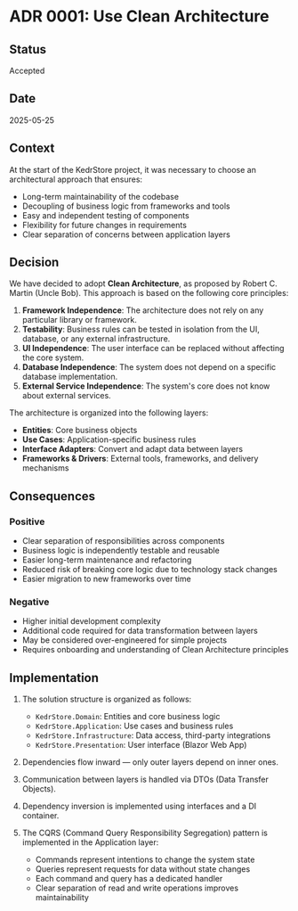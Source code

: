 ﻿# ADR 0001: Use Clean Architecture

## Status
Accepted

## Date
2025-05-25

## Context
At the start of the KedrStore project, it was necessary to choose an architectural approach that ensures:

- Long-term maintainability of the codebase
- Decoupling of business logic from frameworks and tools
- Easy and independent testing of components
- Flexibility for future changes in requirements
- Clear separation of concerns between application layers

## Decision
We have decided to adopt **Clean Architecture**, as proposed by Robert C. Martin (Uncle Bob). This approach is based on the following core principles:

1. **Framework Independence**: The architecture does not rely on any particular library or framework.
2. **Testability**: Business rules can be tested in isolation from the UI, database, or any external infrastructure.
3. **UI Independence**: The user interface can be replaced without affecting the core system.
4. **Database Independence**: The system does not depend on a specific database implementation.
5. **External Service Independence**: The system's core does not know about external services.

The architecture is organized into the following layers:

- **Entities**: Core business objects
- **Use Cases**: Application-specific business rules
- **Interface Adapters**: Convert and adapt data between layers
- **Frameworks & Drivers**: External tools, frameworks, and delivery mechanisms

## Consequences

### Positive
- Clear separation of responsibilities across components
- Business logic is independently testable and reusable
- Easier long-term maintenance and refactoring
- Reduced risk of breaking core logic due to technology stack changes
- Easier migration to new frameworks over time

### Negative
- Higher initial development complexity
- Additional code required for data transformation between layers
- May be considered over-engineered for simple projects
- Requires onboarding and understanding of Clean Architecture principles

## Implementation

1. The solution structure is organized as follows:
    - `KedrStore.Domain`: Entities and core business logic
    - `KedrStore.Application`: Use cases and business rules
    - `KedrStore.Infrastructure`: Data access, third-party integrations
    - `KedrStore.Presentation`: User interface (Blazor Web App)

2. Dependencies flow inward — only outer layers depend on inner ones.

3. Communication between layers is handled via DTOs (Data Transfer Objects).

4. Dependency inversion is implemented using interfaces and a DI container.

5. The CQRS (Command Query Responsibility Segregation) pattern is implemented in the Application layer:
   - Commands represent intentions to change the system state
   - Queries represent requests for data without state changes
   - Each command and query has a dedicated handler
   - Clear separation of read and write operations improves maintainability
~~~~